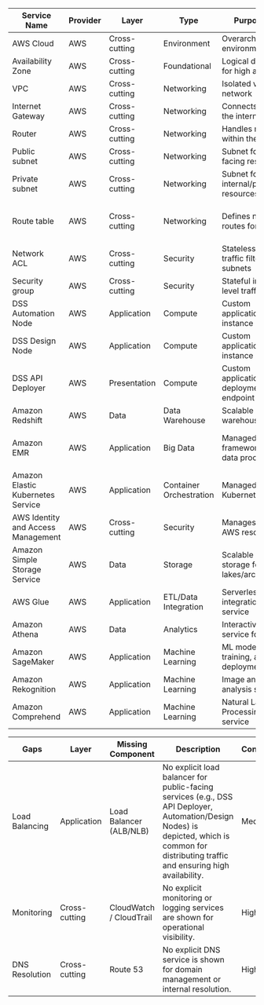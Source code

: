 | Service Name | Provider | Layer | Type | Purpose/Role | Key Attributes | Confidence |
|---|---|---|---|---|---|---|
| AWS Cloud | AWS | Cross-cutting | Environment | Overarching cloud environment | N/A | High |
| Availability Zone | AWS | Cross-cutting | Foundational | Logical datacenter for high availability | N/A | High |
| VPC | AWS | Cross-cutting | Networking | Isolated virtual network | CIDR: 10.0.0.0/16 | High |
| Internet Gateway | AWS | Cross-cutting | Networking | Connects VPC to the internet | N/A | High |
| Router | AWS | Cross-cutting | Networking | Handles routing within the VPC | N/A | High |
| Public subnet | AWS | Cross-cutting | Networking | Subnet for public-facing resources | CIDR: 10.0.128.0/20 | High |
| Private subnet | AWS | Cross-cutting | Networking | Subnet for internal/private resources | CIDR: 10.0.0.0/19 | High |
| Route table | AWS | Cross-cutting | Networking | Defines network routes for subnets | Routes to 172.16.0.0/0, 172.16.1.0, 172.16.2.0 | High |
| Network ACL | AWS | Cross-cutting | Security | Stateless network traffic filtering for subnets | N/A | High |
| Security group | AWS | Cross-cutting | Security | Stateful instance-level traffic filtering | N/A | High |
| DSS Automation Node | AWS | Application | Compute | Custom application/compute instance | Located in Public subnet | High |
| DSS Design Node | AWS | Application | Compute | Custom application/compute instance | Located in Public subnet | High |
| DSS API Deployer | AWS | Presentation | Compute | Custom application/API deployment endpoint | Located in Public subnet | High |
| Amazon Redshift | AWS | Data | Data Warehouse | Scalable data warehousing | Located in Private subnet | High |
| Amazon EMR | AWS | Application | Big Data | Managed Hadoop framework for big data processing | Located in Private subnet; CIDR: 10.0.0.0/19 | High |
| Amazon Elastic Kubernetes Service | AWS | Application | Container Orchestration | Managed Kubernetes service | Located in Private subnet | High |
| AWS Identity and Access Management | AWS | Cross-cutting | Security | Manages access to AWS resources | N/A | High |
| Amazon Simple Storage Service | AWS | Data | Storage | Scalable object storage for data lakes/archives | N/A | High |
| AWS Glue | AWS | Application | ETL/Data Integration | Serverless data integration and ETL service | N/A | High |
| Amazon Athena | AWS | Data | Analytics | Interactive query service for S3 data | N/A | High |
| Amazon SageMaker | AWS | Application | Machine Learning | ML model building, training, and deployment | N/A | High |
| Amazon Rekognition | AWS | Application | Machine Learning | Image and video analysis service | N/A | High |
| Amazon Comprehend | AWS | Application | Machine Learning | Natural Language Processing (NLP) service | N/A | High |

| Gaps | Layer | Missing Component | Description | Confidence |
|---|---|---|---|---|
| Load Balancing | Application | Load Balancer (ALB/NLB) | No explicit load balancer for public-facing services (e.g., DSS API Deployer, Automation/Design Nodes) is depicted, which is common for distributing traffic and ensuring high availability. | Medium |
| Monitoring | Cross-cutting | CloudWatch / CloudTrail | No explicit monitoring or logging services are shown for operational visibility. | High |
| DNS Resolution | Cross-cutting | Route 53 | No explicit DNS service is shown for domain management or internal resolution. | High |